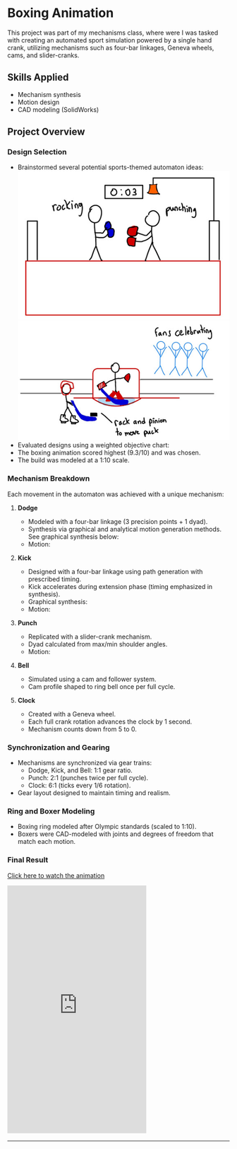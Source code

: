 # Boxing Animation

This project was part of my mechanisms class, where were I was tasked with creating an automated sport simulation powered by a single hand crank, utilizing mechanisms such as four-bar linkages, Geneva wheels, cams, and slider-cranks.

## Skills Applied
- Mechanism synthesis
- Motion design
- CAD modeling (SolidWorks)

## Project Overview

### Design Selection
- Brainstormed several potential sports-themed automaton ideas:
![boxer](./boxing-animation/boxing_draft.jpg) ![hockey](./boxing-animation/hockey_draft.jpg)
- Evaluated designs using a weighted objective chart:
- The boxing animation scored highest (9.3/10) and was chosen.
- The build was modeled at a 1:10 scale.

### Mechanism Breakdown

Each movement in the automaton was achieved with a unique mechanism:

1. **Dodge**
   - Modeled with a four-bar linkage (3 precision points + 1 dyad).
   - Synthesis via graphical and analytical motion generation methods. See graphical synthesis below:
   - Motion:

2. **Kick**
   - Designed with a four-bar linkage using path generation with prescribed timing.
   - Kick accelerates during extension phase (timing emphasized in synthesis).
   - Graphical synthesis:
   - Motion:

3. **Punch**
   - Replicated with a slider-crank mechanism.
   - Dyad calculated from max/min shoulder angles.
   - Motion:

4. **Bell**
   - Simulated using a cam and follower system.
   - Cam profile shaped to ring bell once per full cycle.

5. **Clock**
   - Created with a Geneva wheel.
   - Each full crank rotation advances the clock by 1 second.
   - Mechanism counts down from 5 to 0.

### Synchronization and Gearing
- Mechanisms are synchronized via gear trains:
  - Dodge, Kick, and Bell: 1:1 gear ratio.
  - Punch: 2:1 (punches twice per full cycle).
  - Clock: 6:1 (ticks every 1/6 rotation).
- Gear layout designed to maintain timing and realism.

### Ring and Boxer Modeling
- Boxing ring modeled after Olympic standards (scaled to 1:10).
- Boxers were CAD-modeled with joints and degrees of freedom that match each motion.

### Final Result

[Click here to watch the animation](https://www.youtube.com/embed/uiw-7N4O6TU)

<iframe width="315" height="560" src="https://www.youtube.com/embed/uiw-7N4O6TU?autoplay=0&playsinline=1" frameborder="0" allowfullscreen></iframe>

---
    
 
